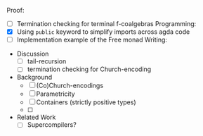 Proof:
- [ ] Termination checking for terminal f-coalgebras
Programming:
- [x] Using `public` keyword to simplify imports across agda code
- [ ] Implementation example of the Free monad
Writing:
- Discussion
	- [ ]  tail-recursion
	- [ ] termination checking for Church-encoding
- Background
	- [ ] (Co)Church-encodings
	- [ ] Parametricity
	- [ ] Containers (strictly positive types)
	- [ ] 
- Related Work
	- [ ] Supercompilers?